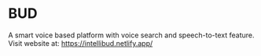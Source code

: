# BUD
A smart voice based platform with voice search and speech-to-text feature.
Visit website at: https://intellibud.netlify.app/
